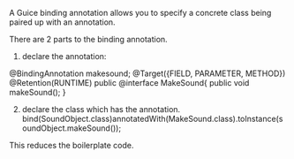 A Guice binding annotation allows you to specify a concrete
class being paired up with an annotation. 

There are 2 parts to the binding annotation. 
1) declare the annotation: 

@BindingAnnotation makesound;
@Target({FIELD, PARAMETER, METHOD})
@Retention(RUNTIME)
public @interface MakeSound{
    public void makeSound();
}

2) declare the class which has the annotation. 
bind(SoundObject.class)annotatedWith(MakeSound.class).toInstance(soundObject.makeSound());

This reduces the boilerplate code. 
